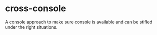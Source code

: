 cross-console
=============

A console approach to make sure console is available and can be stifled under the right situations.
